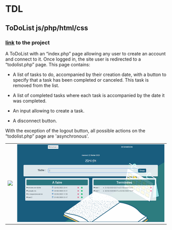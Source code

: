 # TDL
## ToDoList js/php/html/css

### [link](https://nadia-hazem.students-laplateforme.io/tdl/index.php) to the project

A ToDoList with an “index.php” page allowing any user to create an account and connect to it. Once logged in, the site user is redirected to a “todolist.php” page.
This page contains:
- A list of tasks to do, accompanied by their creation date, with a button to specify that a task has been completed or canceled.
This task is removed from the list.

- A list of completed tasks where each task is accompanied by the date it was completed.
- An input allowing to create a task.
- A disconnect button.

With the exception of the logout button, all possible actions on the “todolist.php” page are 'asynchronous'.

<table>
  <tr>
    <td>
       <img src="https://github.com/nadia-hazem/tdl/blob/03243ef671cea4d45c957cebe8f3a27f2a244460/assets/img/readme-1.png target="_blank">
    </td>
    <td>
      <img src="https://github.com/nadia-hazem/tdl/blob/03243ef671cea4d45c957cebe8f3a27f2a244460/assets/img/readme-2.png" target="_blank">
    </td>
  </tr>
</table>


